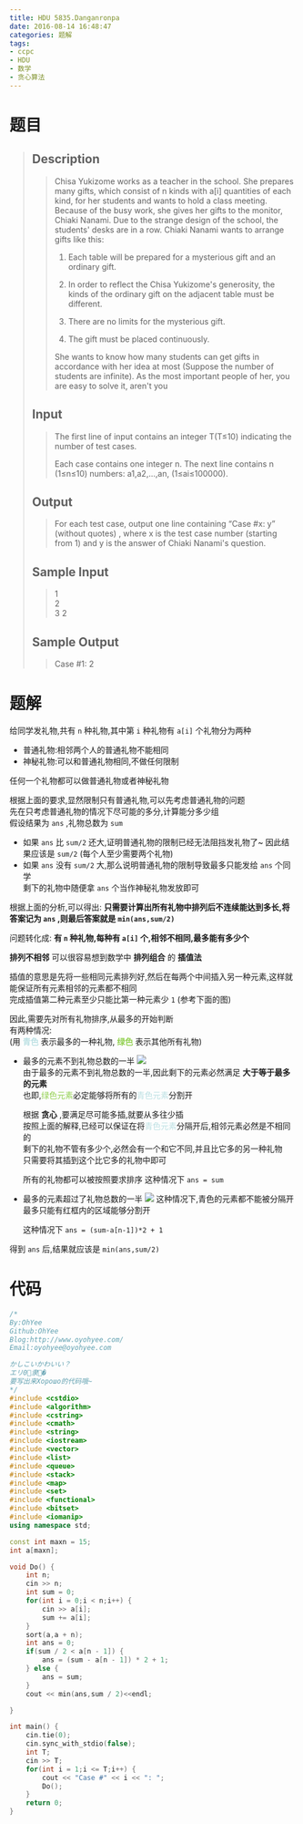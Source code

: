 ```yaml
---
title: HDU 5835.Danganronpa
date: 2016-08-14 16:48:47
categories: 题解
tags:
- ccpc
- HDU
- 数学
- 贪心算法
---
```

# 题目
> ## Description  
>> Chisa Yukizome works as a teacher in the school. She prepares many gifts, which consist of n kinds with a[i] quantities of each kind, for her students and wants to hold a class meeting. Because of the busy work, she gives her gifts to the monitor, Chiaki Nanami. Due to the strange design of the school, the students' desks are in a row. Chiaki Nanami wants to arrange gifts like this:  
>>   
>> 1. Each table will be prepared for a mysterious gift and an ordinary gift.  
>>   
>> 2. In order to reflect the Chisa Yukizome's generosity, the kinds of the ordinary gift on the adjacent table must be different.  
>>   
>> 3. There are no limits for the mysterious gift.  
>>   
>> 4. The gift must be placed continuously.  
>>   
>> She wants to know how many students can get gifts in accordance with her idea at most (Suppose the number of students are infinite). As the most important people of her, you are easy to solve it, aren't you   
>>    
>>   
>> <!--more-->  
> 
> ## Input  
>> The first line of input contains an integer T(T≤10) indicating the number of test cases.  
>>   
>> Each case contains one integer n. The next line contains n (1≤n≤10) numbers: a1,a2,...,an, (1≤ai≤100000).  
>>    
>>   
> 
> ## Output  
>> For each test case, output one line containing “Case #x: y” (without quotes) , where x is the test case number (starting from 1) and y is the answer of Chiaki Nanami's question.  
>>    
>>   
> 
> ## Sample Input  
>> 1  
>> 2  
>> 3 2  
>>    
>>   
> 
> ## Sample Output  
>> Case #1: 2  

# 题解

给同学发礼物,共有 `n` 种礼物,其中第 `i` 种礼物有 `a[i]` 个礼物分为两种  
- 普通礼物:相邻两个人的普通礼物不能相同  
- 神秘礼物:可以和普通礼物相同,不做任何限制  

任何一个礼物都可以做普通礼物或者神秘礼物  

根据上面的要求,显然限制只有普通礼物,可以先考虑普通礼物的问题  
先在只考虑普通礼物的情况下尽可能的多分,计算能分多少组  
假设结果为 `ans` ,礼物总数为 `sum`  
- 如果 `ans` 比 `sum/2` 还大,证明普通礼物的限制已经无法阻挡发礼物了~
  因此结果应该是 `sum/2` (每个人至少需要两个礼物)  
- 如果 `ans` 没有 `sum/2` 大,那么说明普通礼物的限制导致最多只能发给 `ans` 个同学  
  剩下的礼物中随便拿 `ans` 个当作神秘礼物发放即可  

根据上面的分析,可以得出: **只需要计算出所有礼物中排列后不连续能达到多长,将答案记为 `ans` ,则最后答案就是 `min(ans,sum/2)`**  

问题转化成:
**有 `n` 种礼物,每种有 `a[i]` 个,相邻不相同,最多能有多少个**  

**排列不相邻** 可以很容易想到数学中 **排列组合** 的 **插值法**  

插值的意思是先将一些相同元素排列好,然后在每两个中间插入另一种元素,这样就能保证所有元素相邻的元素都不相同  
完成插值第二种元素至少只能比第一种元素少 `1` (参考下面的图)  

因此,需要先对所有礼物排序,从最多的开始判断  
有两种情况:  
(用 **<span style="color: rgb(187,224,227)">青色</span>** 表示最多的一种礼物, **<span style="color: rgb(146,208,80)">绿色</span>** 表示其他所有礼物)  

- 最多的元素不到礼物总数的一半
  ![](/post/img/hdu5835_1.png)  
  由于最多的元素不到礼物总数的一半,因此剩下的元素必然满足 **大于等于最多的元素**  
  也即,<span style="color: rgb(146,208,80)">绿色元素</span>必定能够将所有的<span style="color: rgb(187,224,227)">青色元素</span>分割开  
  
  根据 **贪心** ,要满足尽可能多插,就要从多往少插  
  按照上面的解释,已经可以保证在将<span style="color: rgb(187,224,227)">青色元素</span>分隔开后,相邻元素必然是不相同的  
  剩下的礼物不管有多少个,必然会有一个和它不同,并且比它多的另一种礼物  
  只需要将其插到这个比它多的礼物中即可  

  所有的礼物都可以被按照要求排序
  这种情况下 `ans = sum`  

- 最多的元素超过了礼物总数的一半
  ![](/post/img/hdu5835_2.png)
  这种情况下,青色的元素都不能被分隔开  
  最多只能有红框内的区域能够分割开  
  
  这种情况下 `ans = (sum-a[n-1])*2 + 1`

得到 `ans` 后,结果就应该是 `min(ans,sum/2)`  

# 代码
```cpp Danganronpa https://github.com/OhYee/ACM.github.io/blob/master\HDU\5835.Danganronpa.cpp 代码备份
/*
By:OhYee
Github:OhYee
Blog:http://www.oyohyee.com/
Email:oyohyee@oyohyee.com

かしこいかわいい？
エリ0隶�
要写出来Хорошо的代码哦~
*/
#include <cstdio>
#include <algorithm>
#include <cstring>
#include <cmath>
#include <string>
#include <iostream>
#include <vector>
#include <list>
#include <queue>
#include <stack>
#include <map>
#include <set>
#include <functional>
#include <bitset>
#include <iomanip> 
using namespace std;

const int maxn = 15;
int a[maxn];

void Do() {
    int n;
    cin >> n;
    int sum = 0;
    for(int i = 0;i < n;i++) {
        cin >> a[i];
        sum += a[i];
    }
    sort(a,a + n);
    int ans = 0;
    if(sum / 2 < a[n - 1]) {
        ans = (sum - a[n - 1]) * 2 + 1;
    } else {
        ans = sum;
    }
    cout << min(ans,sum / 2)<<endl;

}

int main() {
    cin.tie(0);
    cin.sync_with_stdio(false);
    int T;
    cin >> T;
    for(int i = 1;i <= T;i++) {
        cout << "Case #" << i << ": ";
        Do();
    }
    return 0;
}
```